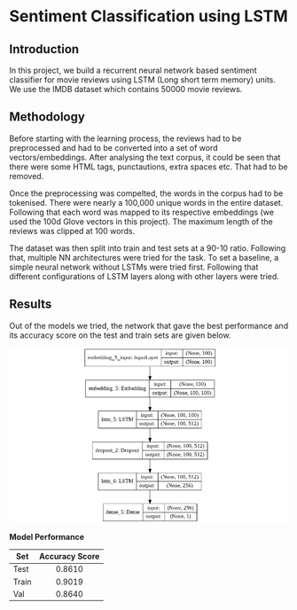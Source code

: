 # Sentiment Classification using LSTM

## Introduction
In this project, we build a recurrent neural network based sentiment classifier for movie reviews using LSTM (Long short term memory) units. We use the IMDB dataset which contains 50000 movie reviews.

## Methodology
Before starting with the learning process, the reviews had to be preprocessed and had to be converted into a set of word vectors/embeddings. After analysing the text corpus, it could be seen that there were some HTML tags, punctautions, extra spaces etc. That had to be removed.

Once the preprocessing was compelted, the words in the corpus had to be tokenised. There were nearly a 100,000 unique words in the entire dataset. Following that each word was mapped to its respective embeddings (we used the 100d Glove vectors in this project). The maximum length of the reviews was clipped at 100 words.

The dataset was then split into train and test sets at a 90-10 ratio. Following that, multiple NN architectures were tried for the task. To set a baseline, a simple neural network without LSTMs were tried first. Following that different configurations of LSTM layers along with other layers were tried.

## Results
Out of the models we tried, the network that gave the best performance and its accuracy score on the test  and train sets are given below.

![LSTM Network](https://github.com/muhammedsalihk/Sentiment-Classification-using-LSTM/blob/master/Images/download.png)

**Model Performance**

| Set | Accuracy Score |
| ------------- | :---: |
| Test  | 0.8610  |
| Train  | 0.9019  |
| Val  | 0.8640  |
